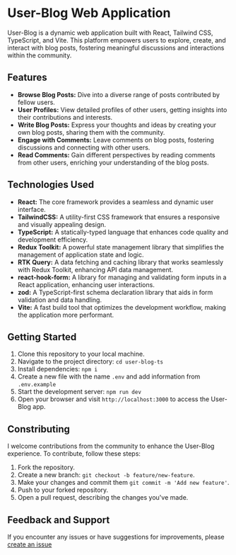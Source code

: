 # User-Blog Web Application

User-Blog is a dynamic web application built with React, Tailwind CSS, TypeScript, and Vite. This platform empowers users to explore, create, and interact with blog posts, fostering meaningful discussions and interactions within the community.

## Features

- **Browse Blog Posts:** Dive into a diverse range of posts contributed by fellow users.
- **User Profiles:** View detailed profiles of other users, getting insights into their contributions and interests.
- **Write Blog Posts:** Express your thoughts and ideas by creating your own blog posts, sharing them with the community.
- **Engage with Comments:** Leave comments on blog posts, fostering discussions and connecting with other users.
- **Read Comments:** Gain different perspectives by reading comments from other users, enriching your understanding of the blog posts.

## Technologies Used

- **React:** The core framework provides a seamless and dynamic user interface.
- **TailwindCSS:** A utility-first CSS framework that ensures a responsive and visually appealing design.
- **TypeScript:** A statically-typed language that enhances code quality and development efficiency.
- **Redux Toolkit:** A powerful state management library that simplifies the management of application state and logic.
- **RTK Query:** A data fetching and caching library that works seamlessly with Redux Toolkit, enhancing API data management.
- **react-hook-form:** A library for managing and validating form inputs in a React application, enhancing user interactions.
- **zod:** A TypeScript-first schema declaration library that aids in form validation and data handling.
- **Vite:** A fast build tool that optimizes the development workflow, making the application more performant.

## Getting Started

1. Clone this repository to your local machine.
2. Navigate to the project directory: `cd user-blog-ts`
3. Install dependencies: `npm i`
4. Create a new file with the name `.env` and add information from `.env.example`
5. Start the development server: `npm run dev`
6. Open your browser and visit `http://localhost:3000` to access the User-Blog app.

## Constributing

I welcome contributions from the community to enhance the User-Blog experience. To contribute, follow these steps:

1. Fork the repository.
2. Create a new branch: `git checkout -b feature/new-feature`.
3. Make your changes and commit them `git commit -m 'Add new feature'`.
4. Push to your forked repository.
5. Open a pull request, describing the changes you've made.

## Feedback and Support

If you encounter any issues or have suggestions for improvements, please [create an issue](https://github.com/linch433/user-blog-ts/issues)

